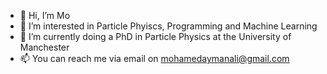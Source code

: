 - 👋 Hi, I’m Mo
- 👀 I’m interested in Particle Phyiscs, Programming and Machine Learning 
- 🌱 I’m currently doing a PhD in Particle Physics at the University of Manchester
- 📫 You can reach me via email on mohamedaymanali@gmail.com

<!---
MoAly98/MoAly98 is a ✨ special ✨ repository because its `README.md` (this file) appears on your GitHub profile.
You can click the Preview link to take a look at your changes.
--->
